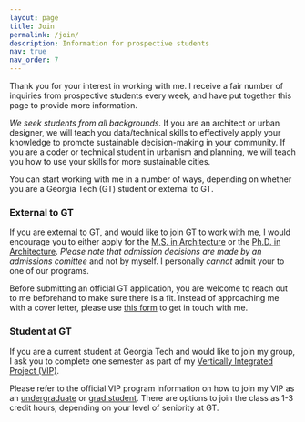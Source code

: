 ```yaml
---
layout: page
title: Join
permalink: /join/
description: Information for prospective students
nav: true
nav_order: 7
---
```



Thank you for your interest in working with me. I receive a fair number of inquiries from prospective students every week, and have put together this page to provide more information.

_We seek students from all backgrounds._ If you are an architect or urban designer, we will teach you data/technical skills to effectively apply your knowledge to promote sustainable decision-making in your community. If you are a coder or technical student in urbanism and planning, we will teach you how to use your skills for more sustainable cities.

You can start working with me in a number of ways, depending on whether you are a Georgia Tech (GT) student or external to GT.



### External to GT

If you are external to GT, and would like to join GT to work with me, I would encourage you to either apply for the [M.S. in Architecture](https://arch.gatech.edu/master-science-architecture) or the [Ph.D. in Architecture](https://arch.gatech.edu/phd-architecture). *Please note that admission decisions are made by an admissions comittee* and not by myself. I personally _cannot_ admit your to one of our programs.

Before submitting an official GT application, you are welcome to reach out to me beforehand to make sure there is a fit. Instead of approaching me with a cover letter, please use [this form](https://forms.gle/YGa9cNqTumaREhF16) to get in touch with me.


### Student at GT

If you are a current student at Georgia Tech and would like to join my group, I ask you to complete one semester as part of my [Vertically Integrated Project (VIP)](/teaching/gt-vip-vyh/). 

Please refer to the official VIP program information on how to join my VIP as an [undergraduate](https://vip.gatech.edu/apply-undergraduate-students) or [grad student](https://vip.gatech.edu/graduate-students). There are options to join the class as 1-3 credit hours, depending on your level of seniority at GT.